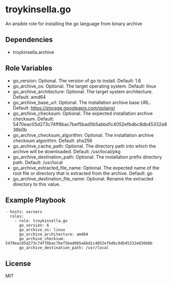 troykinsella.go
===============

An ansible role for installing the go language from binary archive

Dependencies
------------

* troykinsella.archive

Role Variables
--------------

* go_version: Optional. The version of go to install. Default: 1.6
* go_archive_os: Optional. The target operating system. Default: linux
* go_archive_architecture: Optional. The target system architecture. Default: amd64
* go_archive_base_url: Optional. The installation archive base URL. Default: https://storage.googleapis.com/golang/
* go_archive_checksum: Optional. The expected installation archive checksum. Default: 5470eac05d273c74ff8bac7bef5bad0b5abbd1c4052efbdbc8db45332e836b0b
* go_archive_checksum_algorithm: Optional. The installation archive checksum algorithm. Default: sha256
* go_archive_cache_path: Optional. The directory path into which the archive will be downloaded. Default: /usr/local/pkg
* go_archive_destination_path: Optional. The installation prefix directory path. Default: /usr/local
* go_archive_extracted_file_name: Optional. The expected name of the root file or directory that is extracted from the archive. Default: go
* go_archive_destination_file_name: Optional. Rename the extracted directory to this value.

Example Playbook
----------------

    - hosts: servers
      roles:
        - role: troykinsella.go
          go_version: 6
          go_archive_os: linux
          go_archive_architecture: amd64
          go_archive_checksum: 5470eac05d273c74ff8bac7bef5bad0b5abbd1c4052efbdbc8db45332e836b0b
          go_archive_destination_path: /usr/local

License
-------

MIT
